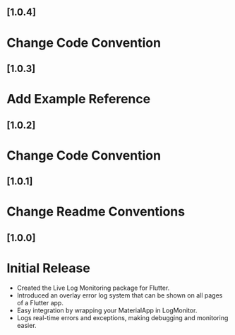 ##  [1.0.4]
# Change Code Convention
##  [1.0.3]
# Add Example Reference
##  [1.0.2]
# Change Code Convention
##  [1.0.1]
# Change Readme Conventions
##  [1.0.0]
# Initial Release
- Created the Live Log Monitoring package for Flutter.
- Introduced an overlay error log system that can be shown on all pages of a Flutter app.
- Easy integration by wrapping your MaterialApp in LogMonitor.
- Logs real-time errors and exceptions, making debugging and monitoring easier.
